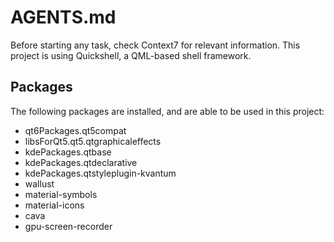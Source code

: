 # AGENTS.md

Before starting any task, check Context7 for relevant information. This project is using Quickshell, a QML-based shell framework.

## Packages

The following packages are installed, and are able to be used in this project:

- qt6Packages.qt5compat
- libsForQt5.qt5.qtgraphicaleffects
- kdePackages.qtbase
- kdePackages.qtdeclarative
- kdePackages.qtstyleplugin-kvantum
- wallust
- material-symbols
- material-icons
- cava
- gpu-screen-recorder
